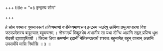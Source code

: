 +++
title = "०३ इन्द्रस्य सोम"

+++

हे सोम पवमानः पूयमानस्त्वं तविष्यमाणो वर्धयिष्यमाणःसन् इन्द्रस्य जठरेषु ऊर्मिणा प्रभूत्याधारया विश जठरप्रदेशस्य बाहुल्यात् बहुवचनम् । नोस्मदर्थं विद्युदभ्रेव अभ्राणीव सा यथा दोग्धि अभ्राणि तद्वत् प्रपिन्व धुक्ष रोदसी द्यावापृथिव्यौ । किञ्च धिया कमर्णान इदानीं नेतिसम्प्रत्यर्थे शश्वतः बहुनामैत् बहून् वाजान् अन्नानि उपसमीपे मासि निर्मासि ॥ ३ ॥